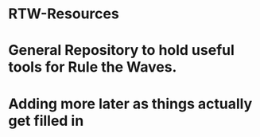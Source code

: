 # RTW-Resources
# General Repository to hold useful tools for Rule the Waves.
# Adding more later as things actually get filled in
